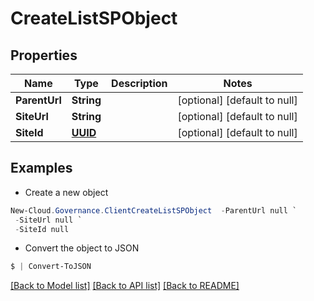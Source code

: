 # CreateListSPObject
## Properties

Name | Type | Description | Notes
------------ | ------------- | ------------- | -------------
**ParentUrl** | **String** |  | [optional] [default to null]
**SiteUrl** | **String** |  | [optional] [default to null]
**SiteId** | [**UUID**](UUID.md) |  | [optional] [default to null]

## Examples

- Create a new object
```powershell
New-Cloud.Governance.ClientCreateListSPObject  -ParentUrl null `
 -SiteUrl null `
 -SiteId null
```

- Convert the object to JSON
```powershell
$ | Convert-ToJSON
```


[[Back to Model list]](../README.md#documentation-for-models) [[Back to API list]](../README.md#documentation-for-api-endpoints) [[Back to README]](../README.md)

